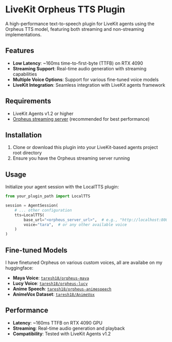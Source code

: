 # LiveKit Orpheus TTS Plugin

A high-performance text-to-speech plugin for LiveKit agents using the Orpheus TTS model, featuring both streaming and non-streaming implementations.

## Features

- **Low Latency**: ~160ms time-to-first-byte (TTFB) on RTX 4090
- **Streaming Support**: Real-time audio generation with streaming capabilities
- **Multiple Voice Options**: Support for various fine-tuned voice models
- **LiveKit Integration**: Seamless integration with LiveKit agents framework

## Requirements

- LiveKit Agents v1.2 or higher
- [Orpheus streaming server](https://github.com/taresh18/orpheus-streaming) (recommended for best performance)

## Installation

1. Clone or download this plugin into your LiveKit-based agents project root directory
2. Ensure you have the Orpheus streaming server running

## Usage

Initialize your agent session with the LocalTTS plugin:

```python
from your_plugin_path import LocalTTS

session = AgentSession(
    # ... other configuration
    tts=LocalTTS(
        base_url="<orpheus_server_url>",  # e.g., "http://localhost:8000"
        voice="tara",  # or any other available voice
    )
)
```

## Fine-tuned Models

I have finetuned Orpheus on various custom voices, all are availabe on my huggingface:

- **Maya Voice**: [`taresh18/orpheus-maya`](https://huggingface.co/taresh18/orpheus-maya)
- **Lucy Voice**: [`taresh18/orpheus-lucy`](https://huggingface.co/taresh18/orpheus-lucy)
- **Anime Speech**: [`taresh18/orpheus-animespeech`](https://huggingface.co/taresh18/orpheus-animespeech)
- **AnimeVox Dataset**: [`taresh18/AnimeVox`](https://huggingface.co/datasets/taresh18/AnimeVox)

## Performance

- **Latency**: ~160ms TTFB on RTX 4090 GPU
- **Streaming**: Real-time audio generation and playback
- **Compatibility**: Tested with LiveKit Agents v1.2

